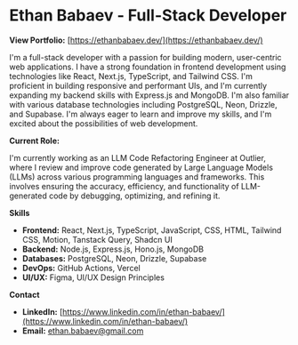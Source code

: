 # Ethan Babaev - Full-Stack Developer

**View Portfolio:** [https://ethanbabaev.dev/](https://ethanbabaev.dev/)

I'm a full-stack developer with a passion for building modern, user-centric web applications. I have a strong foundation in frontend development using technologies like React, Next.js, TypeScript, and Tailwind CSS. I'm proficient in building responsive and performant UIs, and I'm currently expanding my backend skills with Express.js and MongoDB. I'm also familiar with various database technologies including PostgreSQL, Neon, Drizzle, and Supabase. I'm always eager to learn and improve my skills, and I'm excited about the possibilities of web development.


**Current Role:**

I'm currently working as an LLM Code Refactoring Engineer at Outlier, where I review and improve code generated by Large Language Models (LLMs) across various programming languages and frameworks. This involves ensuring the accuracy, efficiency, and functionality of LLM-generated code by debugging, optimizing, and refining it.

**Skills**

* **Frontend:** React, Next.js, TypeScript, JavaScript, CSS, HTML, Tailwind CSS, Motion, Tanstack Query, Shadcn UI
* **Backend:** Node.js, Express.js, Hono.js, MongoDB 
* **Databases:** PostgreSQL, Neon, Drizzle, Supabase
* **DevOps:** GitHub Actions, Vercel
* **UI/UX:** Figma, UI/UX Design Principles

**Contact**

* **LinkedIn:** [https://www.linkedin.com/in/ethan-babaev/](https://www.linkedin.com/in/ethan-babaev/)
* **Email:** ethan.babaev@gmail.com
